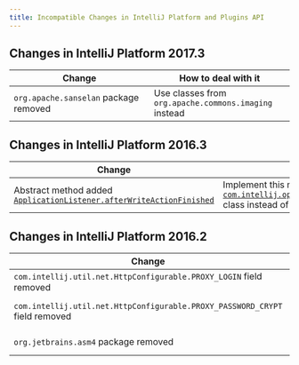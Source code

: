 ```yaml
---
title: Incompatible Changes in IntelliJ Platform and Plugins API
---
```


<!--
Below is a meta-comment (starting with VERIFIER) used by the plugin verifier tool https://github.com/JetBrains/intellij-plugin-verifier/
to determine a set of problems that have already been documented here. Such problems won't be shown in
the verification reports (optionally, they can be seen in a dedicated log file).

Every non-empty line must be an exact problem's description or the Java RegExp of it.
You can safely copy the description from the corresponding check configuration (e.g. Detect master API changes)
 
The patterns of ignored problems are:
    Access to unresolved class com.example.deleted.package..*
    Illegal access of a private field com.example.Foo.deletedField : int
    Invocation of unresolved method com.example.Bar(Foo, int, String) : void
    Multiple default implementations of method com.interface.Interface.foo() : void 
    Illegal access to private class com.example.BecamePrivate
    Instantiation of an abstract class com.example.BecameAbstract
    Access to unresolved class com.example.DeletedClass
    Incompatible change of super class com.example.BecameInterface to interface
    Incompatible change of super interface com.example.BecameClass to class
    Incompatible change of class com.example.BecameInterface to interface
    Incompatible change of interface com.example.BecameClass to class
    Inheritance from a final class com.example.BecameFinal
    Instantiation of an interface com.example.BecameInterface
    Attempt to change a final field com.example.FieldHolder.becameFinalField : String
    Access to unresolved field com.example.Foo.deletedField : String
    Illegal access to a package-private field com.example.Foo.fieldAccessWeakened : List
    Illegal invocation of protected method com.example.Foo.becameProtected() : void
    Attempt to execute an *invokeinterface* instruction on a private method com.example.Foo.methodBecamePrivate(String) : int
    Invocation of unresolved method com.example.Foo.deletedField() : String
    Abstract method com.example.Interface.addedAbstractMethod(int) : double is not implemented
    Attempt to invoke an abstract method com.example.Foo.methodBecameAbstract(int) : void
    Overriding a final method com.example.Foo.methodBecameFinal() : void
    Attempt to execute a non-static access instruction *getfield* on a static field com.example.Foo.fieldBecameStatic : int
    Attempt to execute an *invokestatic* instruction on a non-static method com.example.Foo.methodBecameNonStatic() : void
    Attempt to execute a non-static instruction *invokevirtual* on a static method com.example.Foo.methodBecameStatic() : void
    Attempt to execute a static access instruction *putstatic* on a non-static field com.example.Foo.fieldBecameNonStatic : int
    
Note that you can use regexp to shorted the line
 Instead of 
    com.example.Class.foo(String, int, double) : List
 you are allowed to write
    com.example.Class.foo..*  
    
 Remember! The star '*' by itself is not an all-match pattern. Use '.*' instead.
 
 Make sure you exclude only the affected method. For instance, in the latter example there should be 
 only one method with name 'foo' in the class 'Class' that the exclusion addresses.
-->

<!--VERIFIER
Access to unresolved class org.apache.sanselan..*
Access to unresolved class org.jetbrains.asm4..* 
Abstract method com.intellij.openapi.application.ApplicationListener.afterWriteActionFinished.* is not implemented
Access to unresolved field com.intellij.util.net.HttpConfigurable.PROXY_LOGIN.*
Access to unresolved field com.intellij.util.net.HttpConfigurable.PROXY_PASSWORD_CRYPT.*
-->

<style>
  table {
    width:100%;
  }
  th, tr, td {
    width:50%;
  }
</style>

## Changes in IntelliJ Platform 2017.3

|  Change | How to deal with it |
|---------|---------------------|
|`org.apache.sanselan` package removed | Use classes from `org.apache.commons.imaging` instead |

## Changes in IntelliJ Platform 2016.3

|  Change | How to deal with it |
|---------|---------------------|
| Abstract method added [`ApplicationListener.afterWriteActionFinished`](upsource:///platform/core-api/src/com/intellij/openapi/application/ApplicationListener.java?nav=1481:1505:focused&line=45) | Implement this method or extend [`com.intellij.openapi.application.ApplicationAdapter`](upsource:////platform/core-api/src/com/intellij/openapi/application/ApplicationAdapter.java) class instead of implementing the interface |


## Changes in IntelliJ Platform 2016.2 

|  Change | How to deal with it |
|---------|---------------------|
| `com.intellij.util.net.HttpConfigurable.PROXY_LOGIN` field removed | Use [`com.intellij.util.net.HttpConfigurable.getProxyLogin()`](upsource:///platform/platform-api/src/com/intellij/util/net/HttpConfigurable.java) instead |
| `com.intellij.util.net.HttpConfigurable.PROXY_PASSWORD_CRYPT` field removed | Use [`com.intellij.util.net.HttpConfigurable.getPlainProxyPassword()`](upsource:///platform/platform-api/src/com/intellij/util/net/HttpConfigurable.java) instead |
| `org.jetbrains.asm4` package removed | Use classes from `org.jetbrains.org.objectweb.asm` package instead |

